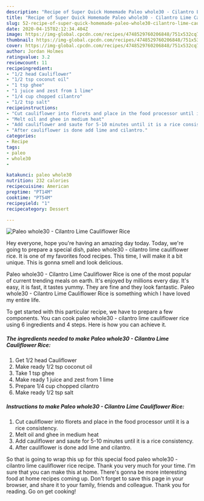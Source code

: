 ```yaml
---
description: "Recipe of Super Quick Homemade Paleo whole30 - Cilantro Lime Cauliflower Rice"
title: "Recipe of Super Quick Homemade Paleo whole30 - Cilantro Lime Cauliflower Rice"
slug: 52-recipe-of-super-quick-homemade-paleo-whole30-cilantro-lime-cauliflower-rice
date: 2020-04-15T02:12:34.404Z
image: https://img-global.cpcdn.com/recipes/4748529760206848/751x532cq70/paleo-whole30-cilantro-lime-cauliflower-rice-recipe-main-photo.jpg
thumbnail: https://img-global.cpcdn.com/recipes/4748529760206848/751x532cq70/paleo-whole30-cilantro-lime-cauliflower-rice-recipe-main-photo.jpg
cover: https://img-global.cpcdn.com/recipes/4748529760206848/751x532cq70/paleo-whole30-cilantro-lime-cauliflower-rice-recipe-main-photo.jpg
author: Jordan Holmes
ratingvalue: 3.2
reviewcount: 11
recipeingredient:
- "1/2 head Cauliflower"
- "1/2 tsp coconut oil"
- "1 tsp ghee"
- "1 juice and zest from 1 lime"
- "1/4 cup chopped cilantro"
- "1/2 tsp salt"
recipeinstructions:
- "Cut cauliflower into florets and place in the food processor until it is a rice consistency."
- "Melt oil and ghee in medium heat"
- "Add cauliflower and saute for 5-10 minutes until it is a rice consistency."
- "After cauliflower is done add lime and cilantro."
categories:
- Recipe
tags:
- paleo
- whole30
- 

katakunci: paleo whole30  
nutrition: 232 calories
recipecuisine: American
preptime: "PT14M"
cooktime: "PT54M"
recipeyield: "1"
recipecategory: Dessert

---
```



![Paleo whole30 - Cilantro Lime Cauliflower Rice](https://img-global.cpcdn.com/recipes/4748529760206848/751x532cq70/paleo-whole30-cilantro-lime-cauliflower-rice-recipe-main-photo.jpg)

Hey everyone, hope you're having an amazing day today. Today, we're going to prepare a special dish, paleo whole30 - cilantro lime cauliflower rice. It is one of my favorites food recipes. This time, I will make it a bit unique. This is gonna smell and look delicious.



Paleo whole30 - Cilantro Lime Cauliflower Rice is one of the most popular of current trending meals on earth. It's enjoyed by millions every day. It's easy, it is fast, it tastes yummy. They are fine and they look fantastic. Paleo whole30 - Cilantro Lime Cauliflower Rice is something which I have loved my entire life.


To get started with this particular recipe, we have to prepare a few components. You can cook paleo whole30 - cilantro lime cauliflower rice using 6 ingredients and 4 steps. Here is how you can achieve it.

##### The ingredients needed to make Paleo whole30 - Cilantro Lime Cauliflower Rice:

1. Get 1/2 head Cauliflower
1. Make ready 1/2 tsp coconut oil
1. Take 1 tsp ghee
1. Make ready 1 juice and zest from 1 lime
1. Prepare 1/4 cup chopped cilantro
1. Make ready 1/2 tsp salt




##### Instructions to make Paleo whole30 - Cilantro Lime Cauliflower Rice:

1. Cut cauliflower into florets and place in the food processor until it is a rice consistency.
1. Melt oil and ghee in medium heat
1. Add cauliflower and saute for 5-10 minutes until it is a rice consistency.
1. After cauliflower is done add lime and cilantro.




So that is going to wrap this up for this special food paleo whole30 - cilantro lime cauliflower rice recipe. Thank you very much for your time. I'm sure that you can make this at home. There's gonna be more interesting food at home recipes coming up. Don't forget to save this page in your browser, and share it to your family, friends and colleague. Thank you for reading. Go on get cooking!
